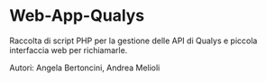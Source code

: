 # Web-App-Qualys
Raccolta di script PHP per la gestione delle API di Qualys e piccola interfaccia web per richiamarle.

Autori:
Angela Bertoncini, 
Andrea Melioli
